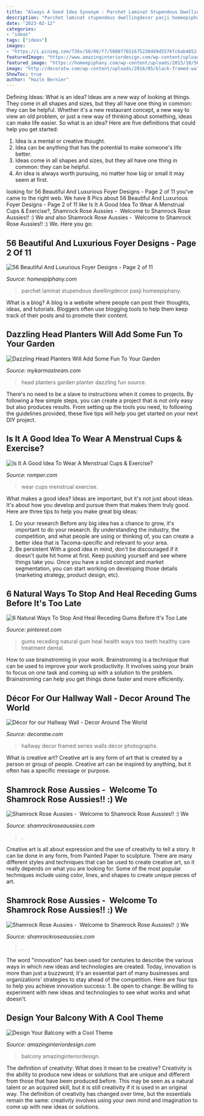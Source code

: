 ```yaml
---
title: "Always A Good Idea Synonym : Parchet Laminat Stupendous Dwellingdecor Pasji Homeepiphany"
description: "Parchet laminat stupendous dwellingdecor pasji homeepiphany"
date: "2023-02-12"
categories:
- "ideas"
tags: ["ideas"]
images:
- "https://i.pinimg.com/736x/50/88/f7/5088f7651675230d49d5576fc6ab4652--receding-gums-the-dentist.jpg"
featuredImage: "https://www.amazinginteriordesign.com/wp-content/uploads/2015/09/fi30.jpg"
featured_image: "https://homeepiphany.com/wp-content/uploads/2015/10/56-Beautiful-And-Luxurious-Foyer-Designs-6-757x1024.jpg"
image: "http://decoratw.com/wp-content/uploads/2016/05/black-framed-wall-small-hallway-decor.jpg"
ShowToc: true
author: "Hazle Bernier"
---
```



Defining Ideas: What is an idea?
Ideas are a new way of looking at things. They come in all shapes and sizes, but they all have one thing in common: they can be helpful. Whether it's a new restaurant concept, a new way to view an old problem, or just a new way of thinking about something, ideas can make life easier. So what is an idea? Here are five definitions that could help you get started: 
1) Idea is a mental or creative thought.
2) Idea can be anything that has the potential to make someone's life better.
3) Ideas come in all shapes and sizes, but they all have one thing in common: they can be helpful.
4) An idea is always worth pursuing, no matter how big or small it may seem at first.

	

		
looking for 56 Beautiful And Luxurious Foyer Designs - Page 2 of 11 you've came to the right web. We have 8 Pics about 56 Beautiful And Luxurious Foyer Designs - Page 2 of 11 like Is It A Good Idea To Wear A Menstrual Cups &amp; Exercise?, Shamrock Rose Aussies - ﻿﻿﻿ Welcome to Shamrock Rose Aussies!! :) We and also Shamrock Rose Aussies - ﻿﻿﻿ Welcome to Shamrock Rose Aussies!! :) We. Here you go:
		
    
## 56 Beautiful And Luxurious Foyer Designs - Page 2 Of 11

<img loading=lazy src="https://homeepiphany.com/wp-content/uploads/2015/10/56-Beautiful-And-Luxurious-Foyer-Designs-6-757x1024.jpg" onerror="this.onerror=null;this.src='https://tse2.mm.bing.net/th?id=OIP.olUHPzv717ZIV_hT_dTcMQHaKB&amp;pid=15.1';" alt="56 Beautiful And Luxurious Foyer Designs - Page 2 of 11">

_Source: homeepiphany.com_

>parchet laminat stupendous dwellingdecor pasji homeepiphany. 

	

What is a blog?
A blog is a website where people can post their thoughts, ideas, and tutorials. Bloggers often use blogging tools to help them keep track of their posts and to promote their content.

    
## Dazzling Head Planters Will Add Some Fun To Your Garden

<img loading=lazy src="https://mykarmastream.com/wp-content/uploads/2017/05/head-planter-1.jpg" onerror="this.onerror=null;this.src='https://tse4.mm.bing.net/th?id=OIP.zk6daYWMLfcjV1sh2GIeOQHaLl&amp;pid=15.1';" alt="Dazzling Head Planters Will Add Some Fun To Your Garden">

_Source: mykarmastream.com_

>head planters garden planter dazzling fun source. 

	

There's no need to be a slave to instructions when it comes to projects. By following a few simple steps, you can create a project that is not only easy but also produces results. From setting up the tools you need, to following the guidelines provided, these five tips will help you get started on your next DIY project.

    
## Is It A Good Idea To Wear A Menstrual Cups &amp; Exercise?

<img loading=lazy src="https://imgix.bustle.com/2016/3/1/15288683757_8fb46d3b6e_o.jpg?w=1200&amp;h=630&amp;q=70&amp;fit=crop&amp;crop=faces&amp;fm=jpg" onerror="this.onerror=null;this.src='https://tse3.mm.bing.net/th?id=OIP.ic0c13CUsXK0ndiJSMBK5AHaD4&amp;pid=15.1';" alt="Is It A Good Idea To Wear A Menstrual Cups &amp; Exercise?">

_Source: romper.com_

>wear cups menstrual exercise. 

	

What makes a good idea?
Ideas are important, but it's not just about ideas. It's about how you develop and pursue them that makes them truly good. Here are three tips to help you make great big ideas:
1. Do your research 
Before any big idea has a chance to grow, it's important to do your research. By understanding the industry, the competition, and what people are using or thinking of, you can create a better idea that is Tacoma-specific and relevant to your area. 
2. Be persistent 
With a good idea in mind, don't be discouraged if it doesn't quite hit home at first. Keep pushing yourself and see where things take you. Once you have a solid concept and market segmentation, you can start working on developing those details (marketing strategy, product design, etc). 

    
## 6 Natural Ways To Stop And Heal Receding Gums Before It&#039;s Too Late

<img loading=lazy src="https://i.pinimg.com/736x/50/88/f7/5088f7651675230d49d5576fc6ab4652--receding-gums-the-dentist.jpg" onerror="this.onerror=null;this.src='https://tse3.mm.bing.net/th?id=OIP.nch5snl07Ldo4kw9uEDaUwHaLG&amp;pid=15.1';" alt="6 Natural Ways To Stop And Heal Receding Gums Before It&#039;s Too Late">

_Source: pinterest.com_

>gums receding natural gum heal health ways too teeth healthy care treatment dental. 

	

How to use brainstroming in your work.
Brainstroming is a technique that can be used to improve your work productivity. It involves using your brain to focus on one task and coming up with a solution to the problem. Brainstroming can help you get things done faster and more efficiently.

    
## Décor For Our Hallway Wall - Decor Around The World

<img loading=lazy src="http://decoratw.com/wp-content/uploads/2016/05/black-framed-wall-small-hallway-decor.jpg" onerror="this.onerror=null;this.src='https://tse4.mm.bing.net/th?id=OIP.C275gTT-wGJOhhr1v-DgWAHaLF&amp;pid=15.1';" alt="Décor for our Hallway Wall - Decor Around The World">

_Source: decoratw.com_

>hallway decor framed series walls décor photographs. 

	

What is creative art?
Creative art is any form of art that is created by a person or group of people. Creative art can be inspired by anything, but it often has a specific message or purpose.

    
## Shamrock Rose Aussies - ﻿﻿﻿ Welcome To Shamrock Rose Aussies!! :) We

<img loading=lazy src="http://shamrockroseaussies.com/yahoo_site_admin/assets/images/DSC_0117.262170820_std.JPG" onerror="this.onerror=null;this.src='https://tse3.mm.bing.net/th?id=OIP.KZ-JkgxRUBLkEoUbWBnizQHaGK&amp;pid=15.1';" alt="Shamrock Rose Aussies - ﻿﻿﻿ Welcome to Shamrock Rose Aussies!! :) We">

_Source: shamrockroseaussies.com_

>. 

	

Creative art is all about expression and the use of creativity to tell a story. It can be done in any form, from Painted Paper to sculpture. There are many different styles and techniques that can be used to create creative art, so it really depends on what you are looking for. Some of the most popular techniques include using color, lines, and shapes to create unique pieces of art.

    
## Shamrock Rose Aussies - ﻿﻿﻿ Welcome To Shamrock Rose Aussies!! :) We

<img loading=lazy src="http://shamrockroseaussies.com/yahoo_site_admin/assets/images/DSC_0795.124232659_std.JPG" onerror="this.onerror=null;this.src='https://tse1.mm.bing.net/th?id=OIP.uNGK2SLKxvFz2D7N60oTtwHaEU&amp;pid=15.1';" alt="Shamrock Rose Aussies - ﻿﻿﻿ Welcome to Shamrock Rose Aussies!! :) We">

_Source: shamrockroseaussies.com_

>. 

	

The word "innovation" has been used for centuries to describe the various ways in which new ideas and technologies are created. Today, innovation is more than just a buzzword; it's an essential part of many businesses and organizations' strategies to stay ahead of the competition. Here are four tips to help you achieve innovation success: 1. Be open to change: Be willing to experiment with new ideas and technologies to see what works and what doesn't.

    
## Design Your Balcony With A Cool Theme

<img loading=lazy src="https://www.amazinginteriordesign.com/wp-content/uploads/2015/09/fi30.jpg" onerror="this.onerror=null;this.src='https://tse1.mm.bing.net/th?id=OIP.fNhKGz9kazH2vrCvjab6BgHaEz&amp;pid=15.1';" alt="Design Your Balcony with a Cool Theme">

_Source: amazinginteriordesign.com_

>balcony amazinginteriordesign. 

	

The definition of creativity: What does it mean to be creative?
Creativity is the ability to produce new ideas or solutions that are unique and different from those that have been produced before. This may be seen as a natural talent or an acquired skill, but it is still creativity if it is used in an original way. The definition of creativity has changed over time, but the essentials remain the same: creativity involves using your own mind and imagination to come up with new ideas or solutions.

